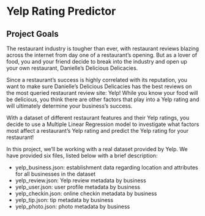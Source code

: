 # Yelp Rating Predictor

## Project Goals

The restaurant industry is tougher than ever, with restaurant reviews blazing across the internet from day one
of a restaurant’s opening.
But as a lover of food, you and your friend decide to break into the industry and open up your own restaurant,
Danielle’s Delicious Delicacies.

Since a restaurant’s success is highly correlated with its reputation, you want to make sure Danielle’s Delicious
Delicacies has the best reviews on the most queried restaurant review site: Yelp! While you know your food will be
delicious, you think there are other factors that play into a Yelp rating and will ultimately determine your
 business’s success.

With a dataset of different restaurant features and their Yelp ratings, you decide to use a Multiple Linear
Regression model to investigate what factors most affect a restaurant’s Yelp rating and predict the Yelp rating
for your restaurant!


In this project, we’ll be working with a real dataset provided by Yelp. We have provided six files, listed below with a brief description:

- yelp_business.json: establishment data regarding location and attributes for all businesses in the dataset
- yelp_review.json: Yelp review metadata by business
- yelp_user.json: user profile metadata by business
- yelp_checkin.json: online checkin metadata by business
- yelp_tip.json: tip metadata by business
- yelp_photo.json: photo metadata by business